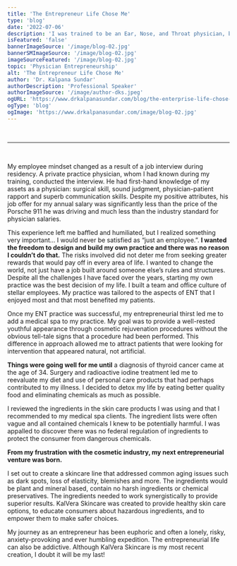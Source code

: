 ```yaml
---
title: 'The Entrepreneur Life Chose Me'
type: 'blog'
date: '2022-07-06'
description: 'I was trained to be an Ear, Nose, and Throat physician, but the life of an entrepreneur chose me.'
isFeatured: 'false'
bannerImageSource: '/image/blog-02.jpg'
bannerSMImageSource: '/image/blog-02.jpg'
imageSourceFeatured: '/image/blog-02.jpg'
topic: 'Physician Entrepreneurship'
alt: 'The Entrepreneur Life Chose Me'
author: 'Dr. Kalpana Sundar'
authorDescription: 'Professional Speaker'
authorImageSource: '/image/author-dks.jpeg'
ogURL: 'https://www.drkalpanasundar.com/blog/the-enterprise-life-chose-me'
ogType: 'blog'
ogImage: 'https://www.drkalpanasundar.com/image/blog-02.jpg'
---
```

<br>

---
<br>


My employee mindset changed as a result of a job interview during residency. A private
practice physician, whom I had known during my training, conducted the interview. He had
first-hand knowledge of my assets as a physician: surgical skill, sound judgment,
physician-patient rapport and superb communication skills. Despite my positive attributes, his
job offer for my annual salary was significantly less than the price of the Porsche 911 he was
driving and much less than the industry standard for physician salaries.

This experience left me baffled and humiliated, but I realized something very important... I would
never be satisfied as “just an employee.”. **I wanted the freedom to design and build my own
practice and there was no reason I couldn’t do that.** The risks involved did not deter me from
seeking greater rewards that would pay off in every area of life. I wanted to change the world,
not just have a job built around someone else’s rules and structures. Despite all the challenges I
have faced over the years, starting my own practice was the best decision of my life. I built a
team and office culture of stellar employees. My practice was tailored to the aspects of ENT
that I enjoyed most and that most benefited my patients.

Once my ENT practice was successful, my entrepreneurial thirst led me to add a medical spa to
my practice. My goal was to provide a well-rested youthful appearance through cosmetic
rejuvenation procedures without the obvious tell-tale signs that a procedure had been
performed. This difference in approach allowed me to attract patients that were looking for
intervention that appeared natural, not artificial.

**Things were going well for me until** a diagnosis of thyroid cancer came at the age of 34.
Surgery and radioactive iodine treatment led me to reevaluate my diet and use of personal care
products that had perhaps contributed to my illness. I decided to detox my life by eating better
quality food and eliminating chemicals as much as possible.

I reviewed the ingredients in the skin care products I was using and that I recommended to my
medical spa clients. The ingredient lists were often vague and all contained chemicals I knew to
be potentially harmful. I was appalled to discover there was no federal regulation of
ingredients to protect the consumer from dangerous chemicals.

**From my frustration with the cosmetic industry, my next entrepreneurial venture was
born.**

I set out to create a skincare line that addressed common aging issues such as dark spots, loss
of elasticity, blemishes and more. The ingredients would be plant and mineral based, contain no
harsh ingredients or chemical preservatives. The ingredients needed to work synergistically to
provide superior results. KalVera Skincare was created to provide healthy skin care options, to
educate consumers about hazardous ingredients, and to empower them to make safer choices.

My journey as an entrepreneur has been euphoric and often a lonely, risky, anxiety-provoking
and ever humbling expedition. The entrepreneurial life can also be addictive. Although KalVera
Skincare is my most recent creation, I doubt it will be my last!

